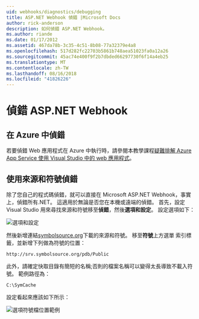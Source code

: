 ```yaml
---
uid: webhooks/diagnostics/debugging
title: ASP.NET Webhook 偵錯 |Microsoft Docs
author: rick-anderson
description: 如何偵錯 ASP.NET Webhook。
ms.author: riande
ms.date: 01/17/2012
ms.assetid: 467da78b-3c35-4c51-8b08-77a32379e4a8
ms.openlocfilehash: 517d282fc22703b5861b748aea51023fa0a12a26
ms.sourcegitcommit: 45ac74e400f9f2b7dbded66297730f6f14a4eb25
ms.translationtype: MT
ms.contentlocale: zh-TW
ms.lasthandoff: 08/16/2018
ms.locfileid: "41826226"
---
```

# <a name="aspnet-webhooks-debugging"></a>偵錯 ASP.NET Webhook  

## <a name="debugging-in-azure"></a>在 Azure 中偵錯

若要偵錯 Web 應用程式在 Azure 中執行時，請參閱本教學課程[疑難排解 Azure App Service 使用 Visual Studio 中的 web 應用程式](https://azure.microsoft.com/documentation/articles/web-sites-dotnet-troubleshoot-visual-studio/#webserverlogs)。

## <a name="debugging-with-source-and-symbols"></a>使用來源和符號偵錯

除了您自己的程式碼偵錯，就可以直接在 Microsoft ASP.NET Webhook，事實上，偵錯所有.NET。 這適用於無論是否您在本機或遠端的偵錯。 首先，設定 Visual Studio 用來尋找來源和符號移至**偵錯**，然後**選項和設定**。 設定選項如下：

![選項和設定](_static/SourceSymbols.png)

然後新增連結[symbolsource.org](http://symbolsource.org)下載的來源和符號。 移至**符號**上方選單 索引標籤，並新增下列做為符號的位置：

```
http://srv.symbolsource.org/pdb/Public
```

此外，請確定快取目錄有簡短的名稱;否則的檔案名稱可以變得太長導致不載入符號。 範例路徑為：

```
C:\SymCache
```

設定看起來應該如下所示：

![選項符號檔位置範例](_static/SymSource.png)
